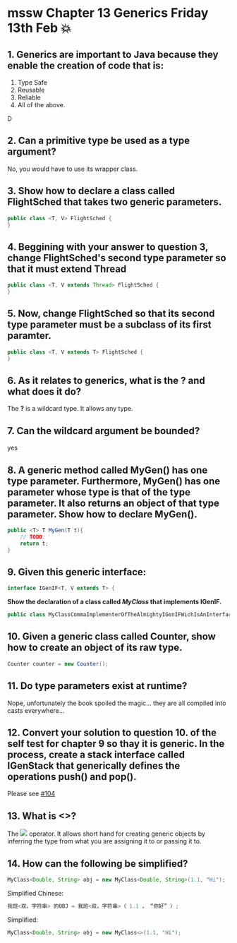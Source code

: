 # mssw Chapter 13 Generics Friday 13th Feb :boom:

## 1. Generics are important to Java because they enable the creation of code that is:

1. Type Safe
1. Reusable
1. Reliable
1. All of the above.

D

## 2. Can a primitive type be used as a type argument?

No, you would have to use its wrapper class.

## 3. Show how to declare a class called **FlightSched** that takes two generic parameters.

```java
public class <T, V> FlightSched {
}
```

## 4. Beggining with your answer to question 3, change **FlightSched**'s second type parameter so that it must extend **Thread**

```java
public class <T, V extends Thread> FlightSched {
}
```

## 5. Now, change **FlightSched** so that its second type parameter must be a subclass of its first paramter.

```java
public class <T, V extends T> FlightSched {
}
```

## 6. As it relates to generics, what is the **?** and what does it do?

The **?** is a wildcard type. It allows any type.

## 7. Can the wildcard argument be bounded?

yes

## 8. A generic method called **MyGen()** has one type parameter. Furthermore, **MyGen()** has one parameter whose type is that of the type parameter. It also returns an object of that type parameter. Show how to declare **MyGen()**.

```java
public <T> T MyGen(T t){
	// TODO:
	return t;
}
```

## 9. Given this generic interface:

```java
interface IGenIF<T, V extends T> {
```

**Show the declaration of a class called _MyClass_ that implements IGenIF.**

```java
public class MyClassCommaImplementerOfTheAlmightyIGenIFWichIsAnInterfaceIfYouDidnApostropheTKnow <T, V extends T> implements IGenIF<T, V> {
```

## 10. Given a generic class called Counter<T>, show how to create an object of its raw type.

```java
Counter counter = new Counter();
```

## 11. Do type parameters exist at runtime? 

Nope, unfortunately the book spoiled the magic... they are all compiled into casts everywhere...

## 12. Convert your solution to question 10. of the self test for chapter 9 so thay it is generic. In the process, create a stack interface called **IGenStack** that generically defines the operations **push()** and **pop()**.

Please see [#104](https://github.com/SandyThomson/Java-Training/pull/104)

## 13. What is **<>**?

The <img src="http://hydra-media.cursecdn.com/minecraft.gamepedia.com/e/ea/Diamond.png?version=84c328dac5feb7e738c410ac89fb511a" /> operator. It allows short hand for creating generic objects by inferring the type from what you are assigning it to or passing it to. 

## 14. How can the following be simplified?

```java
MyClass<Double, String> obj = new MyClass<Double, String>(1.1, "Hi");
```

Simplified Chinese:

```java
我班<双，字符串> 的OBJ = 我班<双，字符串>（ 1.1 ， “你好” ）;
```

Simplified:

```java
MyClass<Double, String> obj = new MyClass<>(1.1, "Hi");
